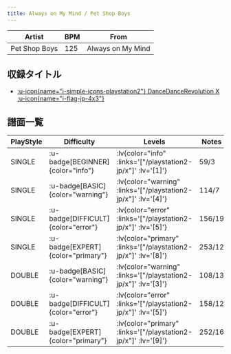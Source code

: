 ```yaml
---
title: Always on My Mind / Pet Shop Boys
---
```


|Artist|BPM|From|
|------|---|----|
|Pet Shop Boys|125|Always on My Mind|

## 収録タイトル

- [ :u-icon{name="i-simple-icons-playstation2"} DanceDanceRevolution X :u-icon{name="i-flag-jp-4x3"} ](/playstation2-jp/x)

## 譜面一覧

|PlayStyle|Difficulty|Levels|Notes|Movie|
|---------|----------|------|-----|-----|
|SINGLE| :u-badge[BEGINNER]{color="info"} | :lv{color="info" :links='["/playstation2-jp/x"]' :lv='[1]'} |59/3||
|SINGLE| :u-badge[BASIC]{color="warning"} | :lv{color="warning" :links='["/playstation2-jp/x"]' :lv='[4]'} |114/7||
|SINGLE| :u-badge[DIFFICULT]{color="error"} | :lv{color="error" :links='["/playstation2-jp/x"]' :lv='[5]'} |156/19||
|SINGLE| :u-badge[EXPERT]{color="primary"} | :lv{color="primary" :links='["/playstation2-jp/x"]' :lv='[8]'} |253/12||
|DOUBLE| :u-badge[BASIC]{color="warning"} | :lv{color="warning" :links='["/playstation2-jp/x"]' :lv='[3]'} |108/13||
|DOUBLE| :u-badge[DIFFICULT]{color="error"} | :lv{color="error" :links='["/playstation2-jp/x"]' :lv='[5]'} |158/12||
|DOUBLE| :u-badge[EXPERT]{color="primary"} | :lv{color="primary" :links='["/playstation2-jp/x"]' :lv='[9]'} |252/16||
